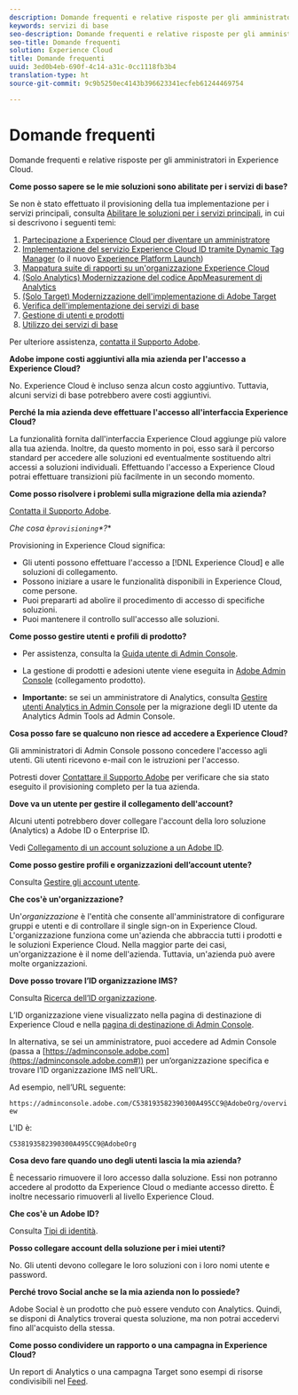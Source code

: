 ```yaml
---
description: Domande frequenti e relative risposte per gli amministratori in Experience Cloud.
keywords: servizi di base
seo-description: Domande frequenti e relative risposte per gli amministratori in Experience Cloud.
seo-title: Domande frequenti
solution: Experience Cloud
title: Domande frequenti
uuid: 3ed0b4eb-690f-4c14-a31c-0cc1118fb3b4
translation-type: ht
source-git-commit: 9c9b5250ec4143b396623341ecfeb61244469754

---
```



# Domande frequenti

Domande frequenti e relative risposte per gli amministratori in Experience Cloud.

**Come posso sapere se le mie soluzioni sono abilitate per i servizi di base?**

Se non è stato effettuato il provisioning della tua implementazione per i servizi principali, consulta [Abilitare le soluzioni per i servizi principali](../core-services/core-services.md#concept_07ED1D5C64234E77976E6D572E78FB9C), in cui si descrivono i seguenti temi:


1. [Partecipazione a Experience Cloud per diventare un amministratore](../core-services/core-services.md#section_2423F0BD3DF642658103310EE5EA6154)
1. [Implementazione del servizio Experience Cloud ID tramite Dynamic Tag Manager](../core-services/core-services.md#section_3C9F6DF37C654D939625BB4D485E4354) (o il nuovo [Experience Platform Launch](https://marketing.adobe.com/resources/help/en_US/experience-cloud/launch))
1. [Mappatura suite di rapporti su un&#39;organizzazione Experience Cloud](../core-services/core-services.md#concept_apg_zq2_rw)
1. [(Solo Analytics) Modernizzazione del codice AppMeasurement di Analytics](../core-services/core-services.md#section_1798D9D0F05C47E29816AC4EEB9A0913)
1. [(Solo Target) Modernizzazione dell&#39;implementazione di Adobe Target](../core-services/core-services.md#section_C2F4493C7A36406DAE2266B429A4BD24)
1. [Verifica dell&#39;implementazione dei servizi di base](../core-services/core-services.md#section_E641782A0F4F44AF8C9C91216BE330D5)
1. [Gestione di utenti e prodotti](../core-services/core-services.md#section_B6E95F4E0E12483CB9DA99CBC0C5A4AF)
1. [Utilizzo dei servizi di base](../core-services/core-services.md#section_960C06093623462E8EA247B3E97274A1)




Per ulteriore assistenza, [contatta il Supporto Adobe](https://helpx.adobe.com/it/marketing-cloud/contact-support.html).

**Adobe impone costi aggiuntivi alla mia azienda per l&#39;accesso a Experience Cloud?**

No. Experience Cloud è incluso senza alcun costo aggiuntivo. Tuttavia, alcuni servizi di base potrebbero avere costi aggiuntivi.

**Perché la mia azienda deve effettuare l&#39;accesso all&#39;interfaccia Experience Cloud?**

La funzionalità fornita dall&#39;interfaccia Experience Cloud aggiunge più valore alla tua azienda. Inoltre, da questo momento in poi, esso sarà il percorso standard per accedere alle soluzioni ed eventualmente sostituendo altri accessi a soluzioni individuali. Effettuando l&#39;accesso a Experience Cloud potrai effettuare transizioni più facilmente in un secondo momento.

**Come posso risolvere i problemi sulla migrazione della mia azienda?**

[Contatta il Supporto Adobe](https://helpx.adobe.com/it/marketing-cloud/contact-support.html).

**Che cosa è*`provisioning`*?**

Provisioning in Experience Cloud significa:

* Gli utenti possono effettuare l&#39;accesso a [!DNL Experience Cloud] e alle soluzioni di collegamento.
* Possono iniziare a usare le funzionalità disponibili in Experience Cloud, come persone.
* Puoi prepararti ad abolire il procedimento di accesso di specifiche soluzioni.
* Puoi mantenere il controllo sull&#39;accesso alle soluzioni.

**Come posso gestire utenti e profili di prodotto?**

* Per assistenza, consulta la [Guida utente di Admin Console](https://helpx.adobe.com/it/enterprise/administering/user-guide.html).

* La gestione di prodotti e adesioni utente viene eseguita in [Adobe Admin Console](https://adminconsole.adobe.com/enterprise) (collegamento prodotto).

* **Importante:** se sei un amministratore di Analytics, consulta [Gestire utenti Analytics in Admin Console](https://marketing.adobe.com/resources/help/it_IT/experience-cloud/admin-console/analytics-migration/) per la migrazione degli ID utente da Analytics Admin Tools ad Admin Console.

**Cosa posso fare se qualcuno non riesce ad accedere a Experience Cloud?**

Gli amministratori di Admin Console possono concedere l&#39;accesso agli utenti. Gli utenti ricevono e-mail con le istruzioni per l&#39;accesso.

Potresti dover [Contattare il Supporto Adobe](https://helpx.adobe.com/it/marketing-cloud/contact-support.html) per verificare che sia stato eseguito il provisioning completo per la tua azienda.

**Dove va un utente per gestire il collegamento dell&#39;account?**

Alcuni utenti potrebbero dover collegare l&#39;account della loro soluzione (Analytics) a Adobe ID o Enterprise ID.

Vedi [Collegamento di un account soluzione a un Adobe ID](../admin-getting-started/organizations.md#task_FD389E78640848919E247AC5E95B8369).

**Come posso gestire profili e organizzazioni dell’account utente?**

Consulta [Gestire gli account utente](../admin-getting-started/organizations.md#topic_C31CB834F109465A82ED57FF0563B3F1).

**Che cos&#39;è un&#39;organizzazione?**

Un&#39;*organizzazione* è l&#39;entità che consente all&#39;amministratore di configurare gruppi e utenti e di controllare il single sign-on in Experience Cloud. L&#39;organizzazione funziona come un&#39;azienda che abbraccia tutti i prodotti e le soluzioni Experience Cloud. Nella maggior parte dei casi, un&#39;organizzazione è il nome dell&#39;azienda. Tuttavia, un&#39;azienda può avere molte organizzazioni.

**Dove posso trovare l’ID organizzazione IMS?**

Consulta [Ricerca dell’ID organizzazione](organizations.md).

L’ID organizzazione viene visualizzato nella pagina di destinazione di Experience Cloud e nella [pagina di destinazione di Admin Console](https://adminconsole.adobe.com).

In alternativa, se sei un amministratore, puoi accedere ad Admin Console (passa a [https://adminconsole.adobe.com](https://adminconsole.adobe.com#)) per un’organizzazione specifica e trovare l’ID organizzazione IMS nell’URL.

Ad esempio, nell’URL seguente:

`https://adminconsole.adobe.com/C538193582390300A495CC9@AdobeOrg/overview`

L&#39;ID è:

`C538193582390300A495CC9@AdobeOrg`

**Cosa devo fare quando uno degli utenti lascia la mia azienda?**

È necessario rimuovere il loro accesso dalla soluzione. Essi non potranno accedere al prodotto da Experience Cloud o mediante accesso diretto. È inoltre necessario rimuoverli al livello Experience Cloud.

**Che cos&#39;è un Adobe ID?**

Consulta [Tipi di identità](https://helpx.adobe.com/it/enterprise/help/identity.html).

**Posso collegare account della soluzione per i miei utenti?**

No. Gli utenti devono collegare le loro soluzioni con i loro nomi utente e password.

**Perché trovo Social anche se la mia azienda non lo possiede?**

Adobe Social è un prodotto che può essere venduto con Analytics. Quindi, se disponi di Analytics troverai questa soluzione, ma non potrai accedervi fino all&#39;acquisto della stessa.

**Come posso condividere un rapporto o una campagna in Experience Cloud?**

Un report di Analytics o una campagna Target sono esempi di risorse condivisibili nel [Feed](../feed.md#concept_9256B8768A294009A777282DD8719213).
